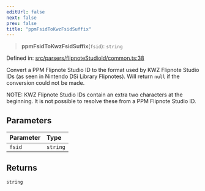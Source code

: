 ```yaml
---
editUrl: false
next: false
prev: false
title: "ppmFsidToKwzFsidSuffix"
---
```


> **ppmFsidToKwzFsidSuffix**(`fsid`): `string`

Defined in: [src/parsers/flipnoteStudioId/common.ts:38](https://github.com/jaames/flipnote.js/blob/70a96e94737c1e7105e9b3794d97b5baff2fd78b/src/parsers/flipnoteStudioId/common.ts#L38)

Convert a PPM Flipnote Studio ID to the format used by KWZ Flipnote Studio IDs (as seen in Nintendo DSi Library Flipnotes).
Will return `null` if the conversion could not be made.

NOTE: KWZ Flipnote Studio IDs contain an extra two characters at the beginning. It is not possible to resolve these from a PPM Flipnote Studio ID.

## Parameters

| Parameter | Type |
| :------ | :------ |
| `fsid` | `string` |

## Returns

`string`
